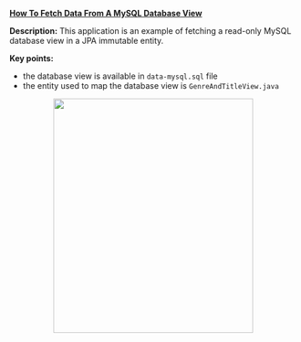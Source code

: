 **[How To Fetch Data From A MySQL Database View](https://github.com/AnghelLeonard/Hibernate-SpringBoot/tree/master/HibernateSpringBootDatabaseView)**

**Description:** This application is an example of fetching a read-only MySQL database view in a JPA immutable entity.

**Key points:**
- the database view is available in `data-mysql.sql` file
- the entity used to map the database view is `GenreAndTitleView.java`
     
<a href="https://leanpub.com/java-persistence-performance-illustrated-guide"><p align="center"><img src="https://github.com/AnghelLeonard/Hibernate-SpringBoot/blob/master/Java%20Persistence%20Performance%20Illustrated%20Guide.jpg" height="410" width="350"/></p></a>
